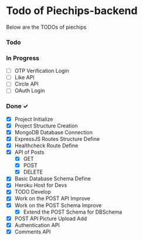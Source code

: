 # Todo of Piechips-backend

Below are the TODOs of piechips

### Todo

### In Progress

- [ ] OTP Verification Login
- [ ] Like API
- [ ] Circle API
- [ ] OAuth Login

### Done ✓

- [x] Project Initialize
- [x] Project Structure Creation
- [x] MongoDB Database Connection
- [x] ExpressJS Routes Structure Define
- [x] Healthcheck Route Define
- [x] API of Posts
  - [x] GET
  - [x] POST
  - [x] DELETE
- [x] Basic Database Schema Define
- [x] Heroku Host for Devs
- [x] TODO Develop
- [x] Work on the POST API Improve
- [x] Work on the POST Schema Improve
  - [x] Extend the POST Schema for DBSchema
- [x] POST API Picture Upload Add
- [x] Authentication API
- [x] Comments API

